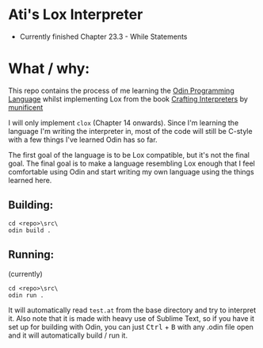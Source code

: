 # Ati's Lox Interpreter

- Currently finished Chapter 23.3 - While Statements

# What / why:

This repo contains the process of me learning the [Odin Programming Language](http://odin-lang.org/) whilst implementing Lox from the book [Crafting Interpreters](http://craftinginterpreters.com/) by [munificent](https://github.com/munificent/)

I will only implement `clox` (Chapter 14 onwards). Since I'm learning the language I'm writing the interpreter in, most of the code will still be C-style with a few things I've learned Odin has so far.

The first goal of the language is to be Lox compatible, but it's not the final goal. The final goal is to make a language resembling Lox enough that I feel comfortable using Odin and start writing my own language using the things learned here.

## Building: 
```
cd <repo>\src\
odin build .
```

## Running:
(currently) 
```
cd <repo>\src\
odin run .
```
It will automatically read `test.at` from the base directory and try to interpret it. 
Also note that it is made with heavy use of Sublime Text, so if you have it set up for building with Odin, you can just <kbd>Ctrl</kbd> + <kbd>B</kbd> with any .odin file open and it will automatically build / run it. 